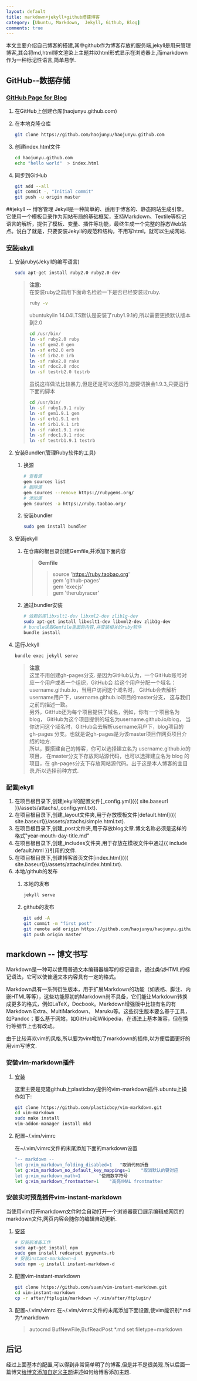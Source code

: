 ```yaml
---
layout: default
title: markdown+jekyll+github搭建博客
category: [Ubuntu, Markdown,  Jekyll, Github, Blog]
comments: true
---
```

本文主要介绍自己博客的搭建,其中github作为博客存放的服务端,jekyll是用来管理博客,其会将md,html博文渲染上主题并以html形式显示在浏览器上,而markdown作为一种标记性语言,简单易学.


## GitHub--数据存储

### [GitHub Page for Blog](https://pages.github.com/)

1.  在GitHub上创建仓库(haojunyu.github.com)
2.  在本地克隆仓库

	```bash	
	git clone https://github.com/haojunyu/haojunyu.github.com
	```
3. 创建index.html文件

	```bash 
	cd haojunyu.github.com
	echo "hello world"  > index.html
	```
4. 同步到GitHub

	```bash
	git add --all
	git commit -, "Initial commit"
	git push -u origin master
	```

##jekyll -- 博客管理
Jekyll是一种简单的、适用于博客的、静态网站生成引擎。它使用一个模板目录作为网站布局的基础框架，支持Markdown、Textile等标记语言的解析，提供了模板、变量、插件等功能，最终生成一个完整的静态Web站点。说白了就是，只要安装Jekyll的规范和结构，不用写html，就可以生成网站.

### [安装jekyll](https://help.github.com/articles/using-jekyll-with-pages/)
1.  安装ruby(Jekyll的编写语言)

	```bash
	sudo apt-get install ruby2.0 ruby2.0-dev
	```
	
	> **注意:**  
	> 在安装ruby之前用下面命名检验一下是否已经安装过ruby.  
	>
	> ```bash
	> ruby -v
	> ```
	> ubuntukylin 14.04LTS默认是安装了ruby1.9.1的,所以需要更换默认版本到2.0
	>
	> ```bash
	> cd /usr/bin/
	> ln -sf ruby2.0 ruby
	> ln -sf gem2.0 gem
	> ln -sf erb2.0 erb
	> ln -sf irb2.0 irb
	> ln -sf rake2.0 rake
	> ln -sf rdoc2.0 rdoc
	> ln -sf testrb2.0 testrb
	> ```
    > 虽说这样做法比较暴力,但是还是可以还原的,想要切换会1.9.3,只要运行下面的脚本
	>
    > ```bash
	> cd /usr/bin/
	> ln -sf ruby1.9.1 ruby
	> ln -sf gem1.9.1 gem
	> ln -sf erb1.9.1 erb
	> ln -sf irb1.9.1 irb
	> ln -sf rake1.9.1 rake
	> ln -sf rdoc1.9.1 rdoc
	> ln -sf testrb1.9.1 testrb
	> ```
2. 安装Bundler(管理Ruby软件的工具)
	1. 换源
		
		```bash
		# 查看源
		gem sources list
		# 删除源
		gem sources --remove https://rubygems.org/
		# 添加源
		gem sources -a https://ruby.taobao.org/
		```
	2. 安装bundler
		
		```bash
		sudo gem install bundler
		```
3. 安装jekyll
	1. 在仓库的根目录创建Gemfile,并添加下面内容 

		> **Gemfile**   
		>> source 'https://ruby.taobao.org'   
		>> gem 'github-pages'   
		>> gem 'execjs'    
		>> gem 'therubyracer'

	2. 通过bundler安装
		
		```bash
		# 依赖的库libxslt1-dev libxml2-dev zlib1g-dev 
		sudo apt-get install libxslt1-dev libxml2-dev zlib1g-dev
		# bundle读取Gemfile里面的内容,并安装相关的ruby软件
		bundle install 
		```
4. 运行Jekyll
    
	```bash
	bundle exec jekyll serve
	```
	> **注意**  
	> 这里不用创建gh-pages分支. 是因为GitHub认为，一个GitHub账号对应一个用户或者一个组织，GitHub会 给这个用户分配一个域名：username.github.io，当用户访问这个域名时， GitHub会去解析username用户下，username.github.io项目的master分支， 这与我们之前的描述一致。  
	> 另外，GitHub还为每个项目提供了域名，例如，你有一个项目名为blog， GitHub为这个项目提供的域名为username.github.io/blog， 当你访问这个域名时，GitHub会去解析username用户下，blog项目的gh-pages 分支。也就是说gh-pages是为该master项目作网页项目介绍的地方.   
	> 所以，要搭建自己的博客，你可以选择建立名为 username.github.io的项目， 在master分支下存放网站源代码，也可以选择建立名为 blog 的项目，在 gh-pages分支下存放网站源代码。出于这是本人博客的主目录,所以选择前种方式.
	
### 配置jekyll
1.  在项目根目录下,创建jekyll的配置文件[_config.yml]({{ site.baseurl }}/assets/attachs/_config.yml.txt).
2.  在项目根目录下,创建_layout文件夹,用于存放模板文件[default.html]({{ site.baseurl}}/assets/attachs/simple.html.txt).
3.  在项目根目录下,创建_post文件夹,用于存放blog文章.博文名称必须是这样的格式"year-mouth-day-title.md"
4.  在项目根目录下,创建_includes文件夹,用于存放在模板文件中通过{{ include default.html }}引用的文件.
5.  在项目根目录下,创建博客首页文件[index.html]({{ site.baseurl}}/assets/attachs/index.html.txt).
6.  本地/github的发布
	1.	本地的发布

		```bash
		jekyll serve
		```
	2.  github的发布

		```bash
		git add -A
		git commit -m "first post"
		git remote add origin https://github.com/haojunyu/haojunyu.github.io.git
		git push origin master
		```

## markdown -- 博文书写
Markdown是一种可以使用普通文本编辑器编写的标记语言，通过类似HTML的标记语法，它可以使普通文本内容具有一定的格式。

Markdown具有一系列衍生版本，用于扩展Markdown的功能（如表格、脚注、内嵌HTML等等），这些功能原初的Markdown尚不具备，它们能让Markdown转换成更多的格式，例如LaTeX，Docbook。Markdown增强版中比较有名的有Markdown Extra、MultiMarkdown、 Maruku等。这些衍生版本要么基于工具，如Pandoc；要么基于网站，如GitHub和Wikipedia，在语法上基本兼容，但在换行等细节上也有改动。

由于比较喜欢vim的风格,所以要为vim增加了markdown的插件,以方便后面更好的用vim写博文.

### 安装vim-markdown插件
1.	[安装](https://github.com/plasticboy/vim-markdown)

	这里主要是克隆github上plasticboy提供的vim-markdown插件.ubuntu上操作如下:

	```bash
	git clone https://github.com/plasticboy/vim-markdown.git
	cd vim-markdown
	sudo make install
	vim-addon-manager install mkd
	```

2. 配置~/.vim/vimrc

	在~/.vim/vimrc文件的末尾添加下面的markdown设置

	```bash
	"-- markdown --  
	let g:vim_markdown_folding_disabled=1	"取消代码折叠  
	let g:vim_markdown_no_default_key_mappings=1	"取消默认的键对应  
	let g:vim_markdown_math=1		"使用数学符号  
	let g:vim_markdown_frontmatter=1	"高亮YMAL frontmatter
	```

###	安装实时预览插件vim-instant-markdown
当使用vim打开markdown文件时会自动打开一个浏览器窗口展示编辑成网页的markdown文件,网页内容会随你的编辑自动更新. 

1. [安装](https://github.com/suan/vim-instant-markdown)

	```bash
	# 安装前准备工作
	sudo apt-get install npm
	sudo gem install redcarpet pygments.rb
	# 安装instant-markdown-d
	sudo npm -g install instant-markdown-d
	```
2. 配置vim-instant-markdown
	
	```bash
	git clone https://github.com/suan/vim-instant-markdown.git
	cd vim-instant-markdown
	cp -r after/ftplugin/markdown ~/.vim/after/ftplugin/
	```
3. 配置~/.vim/vimrc
	在~/.vim/vimrc文件的末尾添加下面设置,使vim能识别*.md为*.markdown
	>	autocmd BufNewFile,BufReadPost *.md set filetype=markdown

	
## 后记
经过上面基本的配置,可以得到非常简单明了的博客,但是并不是很美观.所以后面一篇博文[给博文添加自定义主题]()讲述如何给博客添加主题.
